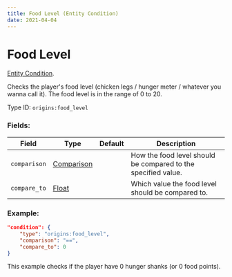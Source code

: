 ```yaml
---
title: Food Level (Entity Condition)
date: 2021-04-04
---
```

# Food Level

[Entity Condition](../entity_conditions.md).

Checks the player's food level (chicken legs / hunger meter / whatever you wanna call it). The food level is in the range of 0 to 20.

Type ID: `origins:food_level`

### Fields:

Field  | Type | Default | Description
-------|------|---------|-------------
`comparison` | [Comparison](../data_types/comparison.md) | | How the food level should be compared to the specified value.
`compare_to` | [Float](../data_types/float.md) | | Which value the food level should be compared to.

### Example:
```json
"condition": {
    "type": "origins:food_level",
    "comparison": "==",
    "compare_to": 0
}
```
This example checks if the player have 0 hunger shanks (or 0 food points).
